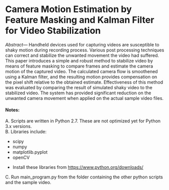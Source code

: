 # Camera Motion Estimation by Feature Masking and Kalman Filter for Video Stabilization

*Abstract*— Handheld devices used for capturing videos are susceptible to shaky motion during recording process. Various post processing techniques can correct and stabilize the unwanted movement the video had suffered. This paper introduces a simple and robust method to stabilize video by means of feature masking to compare frames and estimate the camera motion of the captured video. The calculated camera flow is smoothened using a Kalman filter, and the resulting motion provides compensation on the pixel shift relative to the obtained estimate. Effectiveness of this method was evaluated by comparing the result of simulated shaky video to the stabilized video. The system has provided significant reduction on the unwanted camera movement when applied on the actual sample video files.

#### Notes:

A. Scripts are written in Python 2.7.  These are not optimized yet for Python 3.x versions.  
B. Libraries include:  
* scipy
* numpy
* matplotlib.pyplot
* openCV
- Install these libraries from https://www.python.org/downloads/

C. Run main_program.py from the folder containing the other python scripts and the sample video.
